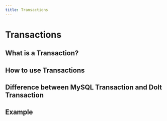 ```yaml
---
title: Transactions
---
```


# Transactions

## What is a Transaction?



## How to use Transactions



## Difference between MySQL Transaction and Dolt Transaction



## Example